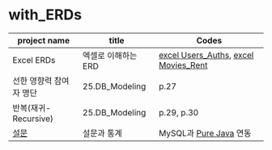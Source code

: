 # with_ERDs

| project name | title | Codes |
| ----- | --- | ----------- |
| Excel ERDs | 엑셀로 이해하는 ERD  | [excel Users_Auths](./projects/excel_erds/Users_Auths.xlsx), [excel Movies_Rent](./projects/excel_erds/Movies_Rent.xlsx) |
| 선한 영향력 참여자 명단 | 25.DB_Modeling | p.27 |
| 반복(재귀-Recursive) | 25.DB_Modeling | p.29, p.30 |
| [설문](./projects/polls/) | 설문과 통계 | MySQL과 [Pure Java](./projects/polls/codes/java/) 연동 |
